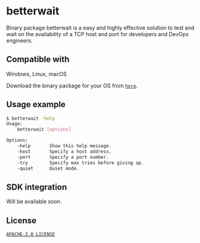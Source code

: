 # betterwait
Binary package betterwait is a easy and highly effective solution to test and wait on the availability of a TCP host and port for developers and DevOps engineers.

## Compatible with
Windows, Linux, macOS

Download the binary package for your OS from [`here`]("https://github.com/gvaishno/betterwait/releases").

## Usage example

```bash
$ betterwait -help
Usage:
	betterwait [options]

Options:
	-help		Show this help message.
    -host	    Specify a host address.
	-port		Specify a port number.
	-try		Specify max tries before giving up.
	-quiet		Quiet mode.
```

## SDK integration

Will be available soon.

## License
[`APACHE-2.0 LICENSE`](LICENSE)
